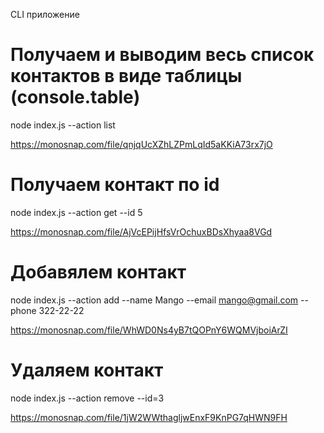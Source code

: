 CLI приложение

# Получаем и выводим весь список контактов в виде таблицы (console.table)

node index.js --action list

https://monosnap.com/file/qnjqUcXZhLZPmLqId5aKKiA73rx7jO

# Получаем контакт по id

node index.js --action get --id 5

https://monosnap.com/file/AjVcEPijHfsVrOchuxBDsXhyaa8VGd

# Добавялем контакт

node index.js --action add --name Mango --email mango@gmail.com --phone 322-22-22

https://monosnap.com/file/WhWD0Ns4yB7tQOPnY6WQMVjboiArZI

# Удаляем контакт

node index.js --action remove --id=3

https://monosnap.com/file/1jW2WWthagljwEnxF9KnPG7qHWN9FH
